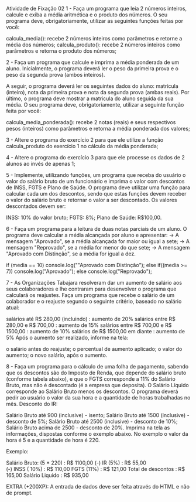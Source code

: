 Atividade de Fixação 02
1 - Faça um programa que leia 2 números inteiros, calcule e exiba a média aritmética e o produto dos números. O seu programa deve, obrigatoriamente, utilizar as seguintes funções feitas por você:

calcula_media(): recebe 2 números inteiros como parâmetros e retorne a média dos números;
calcula_produto(): recebe 2 números inteiros como parâmetros e retorna o produto dos números;

2 - Faça um programa que calcule e imprima a média ponderada de um aluno. Inicialmente, o programa deverá ler o peso da primeira prova e o peso da segunda prova (ambos inteiros).

 A seguir, o programa deverá ler os seguintes dados do aluno: matrícula (inteiro), nota da primeira prova e nota da segunda prova (ambas reais). Por último, o programa deve mostrar a matricula do aluno seguida da sua média. O seu programa deve, obrigatoriamente, utilizar a seguinte função feita por você:

calcula_media_ponderada(): recebe 2 notas (reais) e seus respectivos pesos (inteiros) como parâmetros e retorna a média ponderada dos valores;

3 - Altere o programa do exercício 2 para que ele utilize a função calcula_produto do exercício 1 no cálculo da média ponderada;

4 - Altere o programa do exercício 3 para que ele processe os dados de 2 alunos ao invés de apenas 1;

5 - Implemente, utilizando funções, um programa que receba do usuário o valor do salário bruto de um funcionário e imprima o valor com descontos de INSS, FGTS e Plano de Saúde. O programa deve utilizar uma função para calcular cada um dos descontos, sendo que estas funções devem receber o valor do salário bruto e retornar o valor a ser descontado. Os valores descontados devem ser:

INSS: 10% do valor bruto;
FGTS: 8%;
Plano de Saúde: R$100,00.

6 - Faça um programa para a leitura de duas notas parciais de um aluno. 
O programa deve calcular a média alcançada por aluno e apresentar: -> A mensagem "Aprovado", se a média alcançada for maior ou igual a sete; -> A mensagem "Reprovado", se a média for menor do que sete; -> A mensagem "Aprovado com Distinção", se a média for igual a dez.

if (media == 10)
    console.log(""Aprovado com Distinção");
else if((media >= 7))
    console.log("Aprovado");
else
    console.log("Reprovado");


7 - As Organizações Tabajara resolveram dar um aumento de salário aos seus colaboradores e lhe contraram para desenvolver o programa que calculará os reajustes. Faça um programa que recebe o salário de um colaborador e o reajuste segundo o seguinte critério, baseado no salário atual:

salários até R$ 280,00 (incluindo) : aumento de 20%
salários entre R$ 280,00 e R$ 700,00 : aumento de 15%
salários entre R$ 700,00 e R$ 1500,00 : aumento de 10%
salários de R$ 1500,00 em diante : aumento de 5%
Após o aumento ser realizado, informe na tela:

o salário antes do reajuste;
o percentual de aumento aplicado;
o valor do aumento;
o novo salário, após o aumento.

8 - Faça um programa para o cálculo de uma folha de pagamento, sabendo que os descontos são do Imposto de Renda, que depende do salário bruto (conforme tabela abaixo), e que o FGTS corresponde a 11% do Salário Bruto, mas não é descontado (é a empresa que deposita). O Salário Líquido corresponde ao Salário Bruto menos os descontos. O programa deverá pedir ao usuário o valor da sua hora e a quantidade de horas trabalhadas no mês. Desconto do IR:

Salário Bruto até 900 (inclusive) - isento;
Salário Bruto até 1500 (inclusive) - desconto de 5%;
Salário Bruto até 2500 (inclusive) - desconto de 10%;
Salário Bruto acima de 2500 - desconto de 20%.
Imprima na tela as informações, dispostas conforme o exemplo abaixo. No exemplo o valor da hora é 5 e a quantidade de hora é 220.

Exemplo:

Salário Bruto: (5 * 220)        : R$ 1100,00
(-) IR (5%)                     : R$   55,00  
(-) INSS ( 10%)                 : R$  110,00
FGTS (11%)                      : R$  121,00
Total de descontos              : R$  165,00
Salário Liquido                 : R$  935,00

EXTRA (+200XP): A entrada de dados deve ser feita através do HTML e não de prompt.